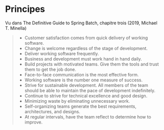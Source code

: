 # Principes

Vu dans The Definitive Guide to Spring Batch, chapitre trois (2019, Michael T. Minella)

> - Customer satisfaction comes from quick delivery of working software.
> - Change is welcome regardless of the stage of development.
> - Deliver working software frequently.
> - Business and development must work hand in hand daily.
> - Build projects with motivated teams. Give them the tools and trust them to get the job done.
> - Face-to-face communication is the most effective form.
> - Working software is the number one measure of success.
> - Strive for sustainable development. All members of the team should be able to maintain the pace of development indefinitely.
> - Continue to strive for technical excellence and good design.
> - Minimizing waste by eliminating unnecessary work.
> - Self-organizing teams generate the best requirements, architectures, and designs.
> - At regular intervals, have the team reflect to determine how to improve.
